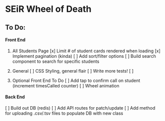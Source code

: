 # SEiR Wheel of Death

## To Do:

#### Front End
1. All Students Page
[x] Limit # of student cards rendered when loading
[x] Implement pagination (kinda)
[ ] Add sort/filter options
[ ] Build search component to search for specific students

2. General
[ ] CSS Styling, general flair
[ ] Write more tests!
[ ] 

3. Optional Front End To Do
[ ] Add tap to confirm call on student (increment timesCalled counter)
[ ] Wheel animation


#### Back End
[ ] Build out DB (redis)
[ ] Add API routes for patch/update
[ ] Add method for uploading .csv/.tsv files to populate DB with new class

